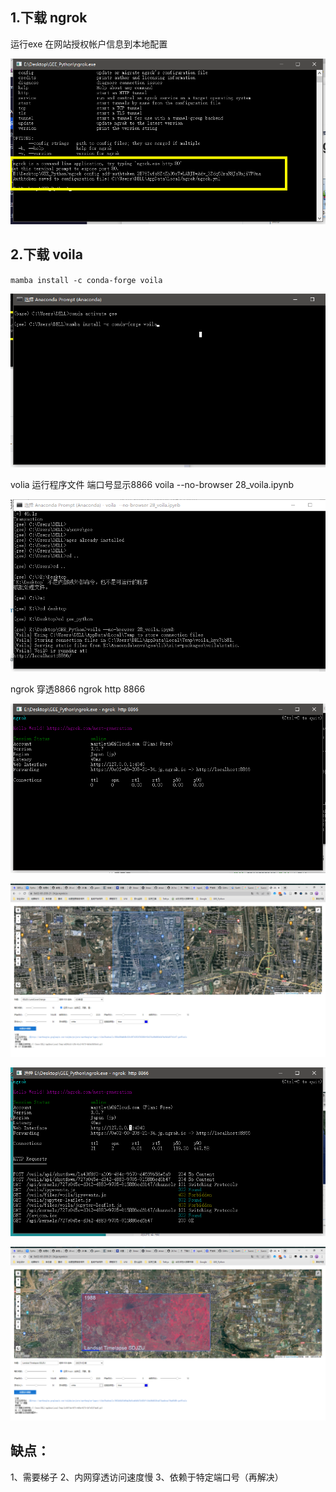 ## 1.下载 ngrok

运行exe 
在网站授权帐户信息到本地配置

![](img/Python部署一个GEE应用/img-2023-01-05-22-32-42.png)

## 2.下载 voila
`mamba install -c conda-forge voila`

![](img/Python部署一个GEE应用/img-2023-01-05-22-33-10.png)

volia 运行程序文件 端口号显示8866  voila --no-browser 28_voila.ipynb

![](img/Python部署一个GEE应用/img-2023-01-05-22-33-23.png)

ngrok 穿透8866    ngrok http 8866


![](img/Python部署一个GEE应用/img-2023-01-05-22-33-30.png)




![](img/Python部署一个GEE应用/img-2023-01-05-22-33-41.png)

![](img/Python部署一个GEE应用/img-2023-01-05-22-33-52.png)

![](img/Python部署一个GEE应用/img-2023-01-05-22-34-00.png)





## 缺点：
1、需要梯子
2、内网穿透访问速度慢
3、依赖于特定端口号（再解决）